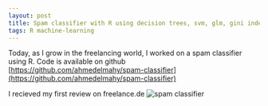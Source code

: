 ```yaml
---
layout: post
title: Spam classifier with R using decision trees, svm, glm, gini index and many others
tags: R machine-learning
---
```


Today, as I grow in the freelancing world, I worked on a spam classifier using R. Code is available on github
[https://github.com/ahmedelmahy/spam-classifier](https://github.com/ahmedelmahy/spam-classifier)

I recieved my first review on freelance.de
![spam classifier]({{site.url}}/assets/spam-mail.png)